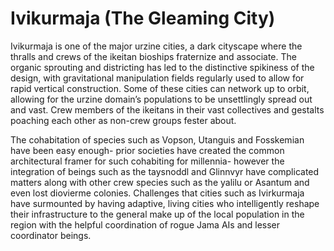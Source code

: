 # Ivikurmaja (The Gleaming City)

Ivikurmaja is one of the major urzine cities, a dark cityscape where the thralls and crews of the ikeitan bioships fraternize and associate.  The organic sprouting and districting has led to the distinctive spikiness of the design, with gravitational manipulation fields regularly used to allow for rapid vertical construction.  Some of these cities can network up to orbit, allowing for the urzine domain’s populations to be unsettlingly spread out and vast.  Crew members of the ikeitans in their vast collectives and gestalts poaching each other as non-crew groups fester about.  

The cohabitation of species such as Vopson, Utanguis and Fosskemian have been easy enough- prior societies have created the common architectural framer for such cohabiting for millennia- however the integration of beings such as the taysnoddl and Glinnvyr have complicated matters along with other crew species such as the yalilu or Asantum and even lost diovierme colonies.  Challenges that cities such as Ivirkurmaja have surmounted by having adaptive, living cities who intelligently reshape their infrastructure to the general make up of the local population in the region with the helpful coordination of rogue Jama AIs and lesser coordinator beings.  
